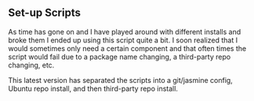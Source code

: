 ## Set-up Scripts ##
As time has gone on and I have played around with different installs and broke them I ended up using this script quite a bit.
I soon realized that I would sometimes only need a certain component and that often times the script would fail due to a package name changing, a third-party repo changing, etc. 

This latest version has separated the scripts into a git/jasmine config, Ubuntu repo install, and then third-party repo install. 
